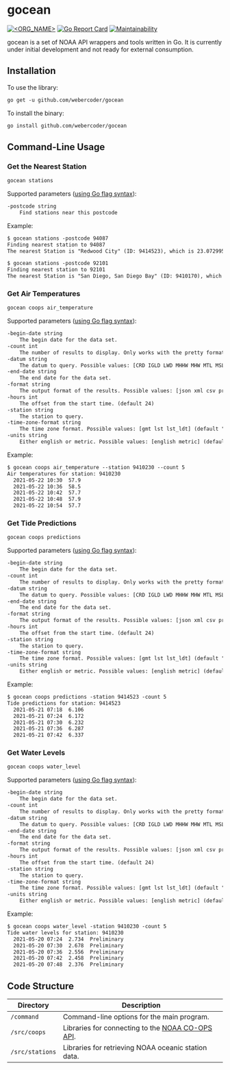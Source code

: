 # gocean

[![<ORG_NAME>](https://circleci.com/gh/webercoder/gocean.svg?style=svg)](https://circleci.com/gh/webercoder/gocean)
[![Go Report Card](https://goreportcard.com/badge/github.com/webercoder/gocean)](https://goreportcard.com/report/github.com/webercoder/gocean)
[![Maintainability](https://api.codeclimate.com/v1/badges/f9d7f2157e1538a06b13/maintainability)](https://codeclimate.com/github/webercoder/gocean/maintainability)

gocean is a set of NOAA API wrappers and tools written in Go. It is currently under initial development and not ready for external consumption.

## Installation

To use the library:

```txt
go get -u github.com/webercoder/gocean
```

To install the binary:

```txt
go install github.com/webercoder/gocean
```

## Command-Line Usage

### Get the Nearest Station

```txt
gocean stations
```

Supported parameters ([using Go flag syntax](https://golang.org/pkg/flag/#hdr-Command_line_flag_syntax)):

```txt
-postcode string
    Find stations near this postcode
```

Example:

```txt
$ gocean stations -postcode 94087
Finding nearest station to 94087
The nearest Station is "Redwood City" (ID: 9414523), which is 23.072995 kms away from 94087.

$ gocean stations -postcode 92101
Finding nearest station to 92101
The nearest Station is "San Diego, San Diego Bay" (ID: 9410170), which is 1.130777 kms away from 92101.
```

### Get Air Temperatures

```txt
gocean coops air_temperature
```

Supported parameters ([using Go flag syntax](https://golang.org/pkg/flag/#hdr-Command_line_flag_syntax)):

```txt
-begin-date string
    The begin date for the data set.
-count int
    The number of results to display. Only works with the pretty format. (default -1)
-datum string
    The datum to query. Possible values: [CRD IGLD LWD MHHW MHW MTL MSL MLW MLLW NAVD STND] (default "MLLW")
-end-date string
    The end date for the data set.
-format string
    The output format of the results. Possible values: [json xml csv pretty] (default "pretty")
-hours int
    The offset from the start time. (default 24)
-station string
    The station to query.
-time-zone-format string
    The time zone format. Possible values: [gmt lst lst_ldt] (default "lst_ldt")
-units string
    Either english or metric. Possible values: [english metric] (default "english")
```

Example:

```txt
$ gocean coops air_temperature --station 9410230 --count 5
Air temperatures for station: 9410230
  2021-05-22 10:30  57.9
  2021-05-22 10:36  58.5
  2021-05-22 10:42  57.7
  2021-05-22 10:48  57.9
  2021-05-22 10:54  57.7
```

### Get Tide Predictions

```txt
gocean coops predictions
```

Supported parameters ([using Go flag syntax](https://golang.org/pkg/flag/#hdr-Command_line_flag_syntax)):

```txt
-begin-date string
    The begin date for the data set.
-count int
    The number of results to display. Only works with the pretty format. (default -1)
-datum string
    The datum to query. Possible values: [CRD IGLD LWD MHHW MHW MTL MSL MLW MLLW NAVD STND] (default "MLLW")
-end-date string
    The end date for the data set.
-format string
    The output format of the results. Possible values: [json xml csv pretty] (default "pretty")
-hours int
    The offset from the start time. (default 24)
-station string
    The station to query.
-time-zone-format string
    The time zone format. Possible values: [gmt lst lst_ldt] (default "lst_ldt")
-units string
    Either english or metric. Possible values: [english metric] (default "english")
```

Example:

```txt
$ gocean coops predictions -station 9414523 -count 5
Tide predictions for station: 9414523
  2021-05-21 07:18  6.106
  2021-05-21 07:24  6.172
  2021-05-21 07:30  6.232
  2021-05-21 07:36  6.287
  2021-05-21 07:42  6.337
```

### Get Water Levels

```txt
gocean coops water_level
```

Supported parameters ([using Go flag syntax](https://golang.org/pkg/flag/#hdr-Command_line_flag_syntax)):

```txt
-begin-date string
    The begin date for the data set.
-count int
    The number of results to display. Only works with the pretty format. (default -1)
-datum string
    The datum to query. Possible values: [CRD IGLD LWD MHHW MHW MTL MSL MLW MLLW NAVD STND] (default "MLLW")
-end-date string
    The end date for the data set.
-format string
    The output format of the results. Possible values: [json xml csv pretty] (default "pretty")
-hours int
    The offset from the start time. (default 24)
-station string
    The station to query.
-time-zone-format string
    The time zone format. Possible values: [gmt lst lst_ldt] (default "lst_ldt")
-units string
    Either english or metric. Possible values: [english metric] (default "english")
```

Example:

```txt
$ gocean coops water_level -station 9410230 -count 5
Tide water levels for station: 9410230
  2021-05-20 07:24  2.734  Preliminary
  2021-05-20 07:30  2.678  Preliminary
  2021-05-20 07:36  2.556  Preliminary
  2021-05-20 07:42  2.458  Preliminary
  2021-05-20 07:48  2.376  Preliminary
```

## Code Structure

Directory | Description
--- | ---
`/command` | Command-line options for the main program.
`/src/coops` | Libraries for connecting to the [NOAA CO-OPS API](https://api.tidesandcurrents.noaa.gov/api/prod/).
`/src/stations` | Libraries for retrieving NOAA oceanic station data.
